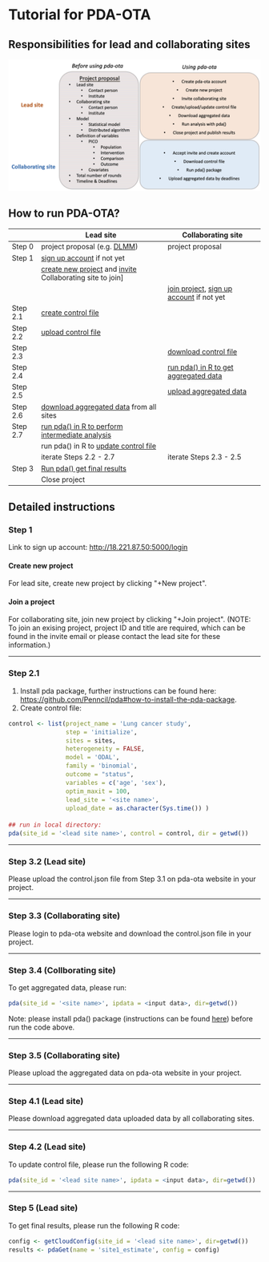 Tutorial for PDA-OTA
==============================================


## Responsibilities for lead and collaborating sites
![](pipeline.png)


## How to run PDA-OTA?

|          | Lead site                                | Collaborating site               |
|----------|------------------------------------------|----------------------------------|
| Step 0   | project proposal (e.g. [DLMM](https://github.com/ohdsi-studies/DistributedLMM/blob/master/extras/Lossless%20Distributed%20Linear%20Mixed%20Model.docx)) | project proposal                 |
| Step 1   | [sign up account](https://github.com/Penncil/pda-ota#step-1) if not yet |       |
|          | [create new project](https://github.com/Penncil/pda-ota#step-2) and [invite](xxx) Collaborating site to join]|                            |
|          |                                          | [join project](https://github.com/Penncil/pda-ota#step-2), [sign up account](https://github.com/Penncil/pda-ota#step-1) if not yet|
| Step 2.1 | [create control file](https://github.com/Penncil/pda-ota#step-31-lead-site) |                                 |
| Step 2.2 | [upload control file](https://github.com/Penncil/pda-ota#step-32-lead-site) |                               |
| Step 2.3 |                                        | [download control file](https://github.com/Penncil/pda-ota#step-33-collaborating-site)            |
| Step 2.4 |                                       | [run pda() in R to get aggregated data](https://github.com/Penncil/pda-ota#step-34-collborating-site) |
| Step 2.5 |                                      | [upload aggregated data](https://github.com/Penncil/pda-ota#step-35-collaborating-site)           |
| Step 2.6 | [download aggregated data](https://github.com/Penncil/pda-ota#step-41-lead-site)  from all sites |                              |
| Step 2.7 | [run pda() in R to perform intermediate analysis](https://github.com/Penncil/pda-ota#step-42-lead-site) |                            |
|          | run pda() in R to [update control file](xxx)   |         |
|          | iterate Steps 2.2 - 2.7                   |     iterate Steps 2.3 - 2.5           |
| Step 3   | [Run pda() get final results](https://github.com/Penncil/pda-ota#step-5-lead-site)              |                                  |
|          | Close project                            |                                  |


## Detailed instructions

### Step 1

Link to sign up account: http://18.221.87.50:5000/login

#### Create new project

For lead site, create new project by clicking "+New project".

#### Join a project

For collaborating site, join new project by clicking "+Join project". (NOTE: To join an exising project, project ID and title are required, which can be found in the invite email or please contact the lead site for these information.)

------------------------

### Step 2.1


1. Install pda package, further instructions can be found here: https://github.com/Penncil/pda#how-to-install-the-pda-package.
2. Create control file:

```r
control <- list(project_name = 'Lung cancer study',
                step = 'initialize',
                sites = sites,
                heterogeneity = FALSE,
                model = 'ODAL',
                family = 'binomial',
                outcome = "status",
                variables = c('age', 'sex'),
                optim_maxit = 100,
                lead_site = '<site name>',
                upload_date = as.character(Sys.time()) )

## run in local directory:
pda(site_id = '<lead site name>', control = control, dir = getwd())
``` 

------------------------

### Step 3.2 (Lead site)

Please upload the control.json file from Step 3.1 on pda-ota website in your project.


------------------------


### Step 3.3 (Collaborating site)

Please login to pda-ota website and download the control.json file in your project.


------------------------


### Step 3.4 (Collborating site)

To get aggregated data, please run:

```r
pda(site_id = '<site name>', ipdata = <input data>, dir=getwd())
```

Note: please install pda() package (instructions can be found [here](https://github.com/Penncil/pda#how-to-install-the-pda-package.)) before run the code above.


------------------------


### Step 3.5 (Collaborating site)

Please upload the aggregated data on pda-ota website in your project.


------------------------

### Step 4.1 (Lead site)

Please download aggregated data uploaded data by all collaborating sites.

------------------------


### Step 4.2 (Lead site)

To update control file, please run the following R code:

```r
pda(site_id = '<lead site name>', ipdata = <input data>, dir=getwd())
```

------------------------

### Step 5 (Lead site)

To get final results, please run the following R code:

```r
config <- getCloudConfig(site_id = '<lead site name>', dir=getwd())
results <- pdaGet(name = 'site1_estimate', config = config)
```


